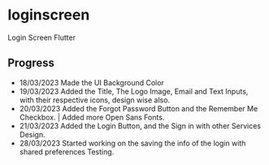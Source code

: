 # loginscreen

Login Screen Flutter

## Progress

- 18/03/2023 Made the UI Background Color 
- 19/03/2023 Added the Title, The Logo Image, Email and Text Inputs, with their respective icons, design wise also.
- 20/03/2023 Added the Forgot Password Button and the Remember Me Checkbox. | Added more Open Sans Fonts.
- 21/03/2023 Added the Login Button, and the Sign in with other Services Design.
- 28/03/2023 Started working on the saving the info of the login with shared preferences Testing.